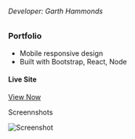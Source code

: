 ###### Developer: Garth Hammonds

### Portfolio

- Mobile responsive design
- Built with Bootstrap, React, Node

#### Live Site

[View Now](https://hammonds526.github.io/Portfolio/)

Screennshots

![Screenshot](client/public/screenshot/images/screenshotHome.jpg "Homepage")
<!-- ![Screenshot](/Assets/screenshot2.jpg "Screenshot") -->
